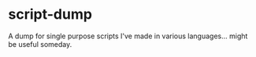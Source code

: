 # script-dump
A dump for single purpose scripts I've made in various languages... might be useful someday.
